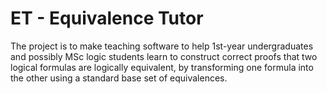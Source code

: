 # ET - Equivalence Tutor

The project is to make teaching software to help 1st-year undergraduates and possibly MSc logic students learn to construct correct proofs that two logical formulas are logically equivalent, by transforming one formula into the other using a standard base set of equivalences.
